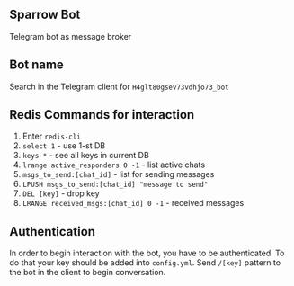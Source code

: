Sparrow Bot
----------------------

Telegram bot as message broker

Bot name
----------------------
Search in the Telegram client for `H4glt80gsev73vdhjo73_bot`

Redis Commands for interaction
----------------------

1. Enter `redis-cli`
2. `select 1` - use 1-st DB
3. `keys *` - see all keys in current DB
4. `lrange active_responders 0 -1` - list active chats
5. `msgs_to_send:[chat_id]` - list for sending messages
6. `LPUSH msgs_to_send:[chat_id] "message to send"`
7. `DEL [key]` - drop key
8. `LRANGE received_msgs:[chat_id] 0 -1` - received messages

Authentication
----------------------
In order to begin interaction with the bot, you have to be authenticated. To do that your key should be added into `config.yml`. 
Send `/[key]` pattern to the bot in the client to begin conversation.